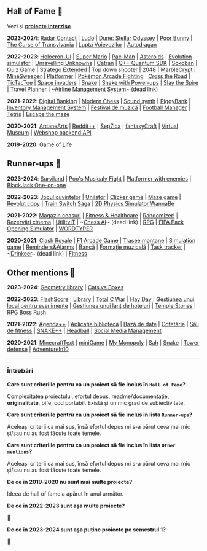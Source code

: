 ## Hall of Fame 🥇

Vezi și [**proiecte interzise**](repetitiv.md).

**2023-2024**:
[Radar Contact](https://github.com/Bogdanctx/Radar-Contact) |
[Ludo](https://github.com/RoxanaAsavei/Proiect-OOP1) |
[Dune: Stellar Odyssey](https://github.com/MihneaAndreescu/proiectpoo) |
[Poor Bunny](https://github.com/Andu9/Proiect-Tema-2-3-POO) |
[The Curse of Transylvania](https://github.com/AleooTheGreat/The-Curse-of-Transylvania) |
[Lupta Voievozilor](https://github.com/roisan13/proiect-poo) |
[Autodragan](https://github.com/badea-codrut-cti/proiect-poo)

**2022-2023**:
[Holocron-UI](https://github.com/i2002/Holocron-UI) |
[Super Mario](https://github.com/danitns/oop-project) |
[Pac-Man](https://github.com/M-Podi/PacMan-ILMF) |
[Asteroids](https://github.com/theo543/asteroids) |
[Evolution simulator](https://github.com/annna7/evolution-simulator) |
[Unravelling Unknowns](https://github.com/SadCarrotMaru/OOP_Project_slime) |
[Catran](https://github.com/VSebastian8/Catan-Board-Game-Simulation) |
[Q++ Quantum SDK](https://github.com/mario-deaconescu/quantum-sdk) |
[Sokoban](https://github.com/tudormiu/proiect-poo) |
[Quiz Game](https://github.com/mariapreda19/proiect-oop-QuizApp) |
[Stratego Extended](https://github.com/StefanPopescu078/OOPProject) |
[Top down shooter](https://github.com/DumitruIlie/TopDownShooterPOO) |
[2048](https://github.com/biancapopa31/oop) |
[MarbleCrypt](https://github.com/radubig/MarbleCrypt) |
[MineSweeper](https://github.com/EHollower/MSOOP) |
[Platformer](https://github.com/MarcuDragosIonut/oop) |
[Pokémon Arcade Fighting](https://github.com/Apostol-Alin/proiectpoo) | 
[Cross the Road](https://github.com/Cristiana-Cocheci/oop_v2) |
[TicTacToe](https://github.com/Andrei137/Tic-Tac-Toe) |
[Space invaders](https://github.com/vladc15/SpaceInvaders) |
[Snake](https://github.com/beingsebi/snake) |
[Snake with Power-ups](https://github.com/dragosc1/Snake-with-POWER-UPS) |
[Slay the Spire](https://github.com/sebimih13/POO-Proiect) |
[Travel Planner](https://github.com/radumcostache/TravelPlanner) | 
~[Airline Management System](https://github.com/marius004/oop-project)~ (dead link)

**2021-2022**:
[Digital Banking](https://github.com/laurentiucretu68/Digital_Banking) |
[Modern Chess](https://github.com/robys01/Modern-Chess) |
[Sound synth](https://github.com/lmihaig/sound-synth) |
[PiggyBank](https://github.com/vl4dio4n/PiggyBank) |
[Inventory Management System](https://github.com/tudorcoman/oop-inventory-system) |
[Festival de muzică](https://github.com/cristina-timbur/POO-tema2) |
[Football Manager](https://github.com/radugheo/Football-Manager) |
[Tetris](https://github.com/lowLevelGod/tetrispoo) |
[Escape the maze](https://github.com/popastefan10/Escape-the-maze)

**2020-2021**:
[ArcaneArts](https://github.com/AlexMincu/ArcaneArts) |
[Reddit++](https://github.com/MaximTiberiu/OOProject) |
[Sep7ica](https://github.com/VictorAndreiCotescu/Sep7ica) |
[fantasyCraft](https://github.com/meemknight/fantasyCraft) |
[Virtual Museum](https://github.com/DianaIfrosa/OOP-Virtual-Museum-Project) |
[Webshop backend API](https://github.com/Andrei0872/webshop-backend-api-oop)

**2019-2020**:
[Game of Life](https://github.com/Stefan-Radu/Predator-and-Prey)

## Runner-ups 🥈

**2023-2024**:
[Surviland](https://github.com/izabelamaria24/Surviland) |
[Poo's Musicaly Fight](https://github.com/mihaidanaila11/Poo-s-Musicaly-Fight) |
[Platformer with enemies](https://github.com/raizojpg/POO) |
[BlackJack One-on-one](https://github.com/superglovv/Project-OOP-Black)

**2022-2023**:
[Jocul cuvintelor](https://github.com/Smaranda02/PROJECT_OOP) |
[Unilator](https://github.com/leviaici/tema1-poo) |
[Clicker game](https://github.com/Bucovina/ProjectOOP) |
[Maze game](https://github.com/DavidB2703/proiect-poo) |
[Revolut copy](https://github.com/VoicilaIonut/revolut-copy) |
[Train Switch Saga](https://github.com/Giulian617/Proiect_poo) |
[2D Physics Simulator WannaBe](https://github.com/grig95/proiect_poo)
 

**2021-2022**:
[Magazin ceasuri](https://github.com/xSuly/Proiect-POO) |
[Fitness & Healthcare](https://github.com/AndreiLaurentiu/OOP_Project) |
[Randomizer!](https://github.com/superBleep/Randomizer_Game) |
[Rezervări cinema](https://github.com/radustefan2311/Proiect---OOP) |
[UtilityIT](https://github.com/sticknycu/poo-cpp-proj) |
~[Chess AI](https://github.com/vladciocoiu/proiect-poo)~ (dead link) |
[RPG](https://github.com/alin090402/OOP-RPG-project) |
[FIFA Pack Opening Simulator](https://github.com/valentinvale/FIFA-Pack-Opening-Simulator-OOP) |
[WORDTYPER](https://github.com/ImCataG/poop)

**2020-2021**:
[Clash Royale](https://github.com/TIPYexe/POO_ClashRoyale) |
[F1 Arcade Game](https://github.com/DragosBalmau/Formula-1-Arcade-Game) |
[Trasee montane](https://github.com/VMadalina/Mountain-trail-guide) |
[Simulation game](https://github.com/Al-Th-Ionescu/OOP_simulation_game) |
[Reminders&Alarms](https://github.com/cimuletz/organizer) |
[Bancă](https://github.com/alexandra-udristoiu/lab-oop) |
[Formație muzicală](https://github.com/Ionescu-Ioan/Laborator-POO) |
[Task tracker](https://github.com/deeaanghelache/POO_Laborator) |
~[Drinkeer](https://github.com/radu-filipescu/Drinkeer)~ (dead link) |
[Fitness](https://github.com/alexbrinza2001/OOP-Project-C-)

## Other mentions 🥉

**2023-2024**:
[Geometry library](https://github.com/ediardi/poo-151-2024/tree/sfml) |
[Cats vs Boxes](https://github.com/Cosmin371/Plants-vs-Zombies)


**2022-2023**:
[FlashScore](https://github.com/stefanbrb10/temaOOP) |
[Library](https://github.com/ancaao/LibraryProject-OOP) |
[Total C War](https://github.com/GeorgePopescu318/Total-C-War) |
[Hay Day](https://github.com/dariapirvulescu18/POO) |
[Gestiunea unui local pentru evenimente](https://github.com/bogdanvladmihai/oop-second-project) |
[Gestiunea unui lanț de hoteluri](https://github.com/Razvan48/Gestiunea-unui-lant-de-hoteluri) |
[Temple Stones](https://github.com/emtu5/proiectOOP) |
[RPG Boss Rush](https://github.com/Bagsylina/RPG-Boss-Rush)
 

**2021-2022**:
[Agenda++](https://github.com/ReluSt13/Agenda-plus-plus) |
[Aplicație bibliotecă](https://github.com/gabrielcatalin191200/OOP) |
[Bază de date](https://github.com/radu-moraru/OOP-project) |
[Cofetărie](https://github.com/andreeav19/Proiect-OOP) |
[Săli de fitness](https://github.com/NastaseMarius19/baza_de_date_sali_fitness) |
[SNAKE++](https://github.com/Antonioo-H/OOP-Project) |
[Headball](https://github.com/andreihodoroaga/Headball) |
[Social Media Management](https://github.com/annemarie04/oop)

**2020-2021**:
[MinecraftText](https://github.com/andrei-cerbulescu/MinecraftText) |
[miniGame](https://github.com/AlecuMihai/miniGame) |
[My Monopoly](https://github.com/alexandra-chivescu/Proiect-OOP) |
[Șah](https://github.com/alexandru-peter/SAH_POO_1) |
[Snake](https://github.com/Mihnea-Cristea/SnakeGameC) |
[Tower defense](https://github.com/opreageorges/POO) |
[AdventureIn10](https://github.com/Daria602/AdventureIn10)

-----

### Întrebări

**Care sunt criteriile pentru ca un proiect să fie inclus în `Hall of Fame`?**

Complexitatea proiectului, efortul depus, readme/documentație, **originalitate**, bife,
cod portabil. Există și un mic grad de subiectivitate.

**Care sunt criteriile pentru ca un proiect să fie inclus în lista `Runner-ups`?**

Aceleași criterii ca mai sus, însă efortul depus mi s-a părut ceva mai mic și/sau nu au fost făcute toate temele.

**Care sunt criteriile pentru ca un proiect să fie inclus în lista `Other mentions`?**

Aceleași criterii ca mai sus, însă efortul depus mi s-a părut ceva mai mic și/sau nu au fost făcute toate temele.

**De ce în 2019-2020 nu sunt mai multe proiecte?**

Ideea de hall of fame a apărut în anul următor.

**De ce în 2022-2023 sunt așa multe proiecte?**

🙂

**De ce în 2023-2024 sunt așa puține proiecte pe semestrul 1?**

🙁

